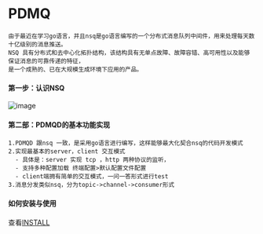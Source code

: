 # PDMQ

    由于最近在学习go语言，并且nsq是go语言编写的一个分布式消息队列中间件，用来处理每天数十亿级别的消息推送。
    NSQ 具有分布式和去中心化拓扑结构，该结构具有无单点故障、故障容错、高可用性以及能够保证消息的可靠传递的特征，
    是一个成熟的、已在大规模生成环境下应用的产品。


#### 第一步：认识NSQ
    
    
![image](https://f.cloud.github.com/assets/187441/1700696/f1434dc8-6029-11e3-8a66-18ca4ea10aca.gif)


#### 第二部：PDMQD的基本功能实现
    1.PDMQD 跟nsq 一致，是采用go语言进行编写，这样能够最大化契合nsq的代码开发模式
    2.实现最基本的server，client 交互模式
      - 具体是：server 实现 tcp ，http 两种协议的监听，
      - 支持多种配置加载 终端配置>默认配置文件配置
      - client端拥有简单的交互模式，一问一答形式进行test
    3.消息分发类似nsq，分为topic->channel->consumer形式
    

#### 如何安装与使用

   查看[INSTALL](https://github.com/taweisuode/PDMQ/blob/master/INSTALL.md)